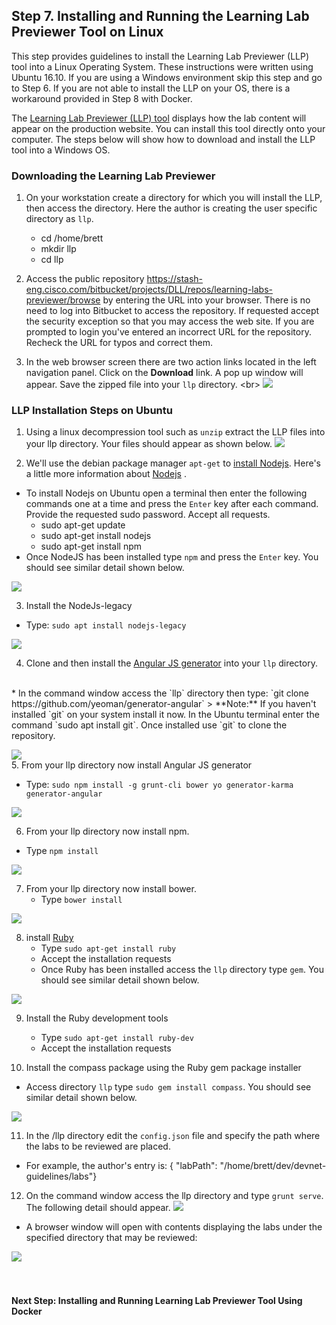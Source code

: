 ## Step 7. Installing and Running the Learning Lab Previewer Tool on Linux


This step provides guidelines to install the Learning Lab Previewer (LLP) tool into a Linux Operating System. These instructions were written using Ubuntu 16.10.  If you are using a Windows environment skip this step and go to Step 6.  If you are not able to install the LLP on your OS, there is a workaround provided in Step 8 with Docker.

The [Learning Lab Previewer (LLP) tool](https://stash-eng.cisco.com/bitbucket/projects/DLL/repos/learning-labs-previewer/browse) displays how the lab content will appear on the production website. You can install this tool directly onto your computer.  The steps below will show how to download and install the LLP tool into a Windows OS.

### Downloading the Learning Lab Previewer
1. On your workstation create a directory for which you will install the LLP, then access the directory.  Here the author is creating the user specific directory as `llp`.
   *  cd /home/brett
   * mkdir llp
   * cd llp

2. Access the public repository https://stash-eng.cisco.com/bitbucket/projects/DLL/repos/learning-labs-previewer/browse by entering the URL into your browser.  There is no need to log into Bitbucket to access the repository.  If requested accept the security exception so that you may access the web site.  If you are prompted to login you've entered an incorrect URL for the repository.  Recheck the URL for typos and correct them.

3. In the web browser screen there are two action links located in the left navigation panel.  Click on the **Download** link.  A pop up window will appear.  Save the zipped file into your `llp` directory.
<br\>
  ![](/posts/files/00-labs-01-getting_started/assets/images/llp_download.png)


### LLP Installation Steps on Ubuntu
1. Using a linux decompression tool such as `unzip` extract the LLP files into your llp directory.  Your files should appear as shown below.
  ![](/posts/files/00-labs-01-getting_started/assets/images/ubuntu_llp_dir.png)

2. We'll use the debian package manager `apt-get` to [install Nodejs](https://www.digitalocean.com/community/tutorials/how-to-install-node-js-on-ubuntu-16-04).  Here's a little more information about [Nodejs](https://nodejs.org/en/about/) .
  * To install Nodejs on Ubuntu open a terminal then enter the following commands one at a time and press the `Enter` key after each command.  Provide the requested sudo password. Accept all requests.
    * sudo apt-get update
    * sudo apt-get install nodejs
    * sudo apt-get install npm
  * Once NodeJS has been installed type `npm` and press the `Enter` key. You should see similar detail shown below.

  ![](/posts/files/00-labs-01-getting_started/assets/images/ubuntu_npm.png)

3. Install the NodeJs-legacy
  * Type: `sudo apt install nodejs-legacy`

  ![](/posts/files/00-labs-01-getting_started/assets/images/ubuntu_nodejs_legacy.png)

4. Clone and then install the [Angular JS generator](https://github.com/yeoman/generator-angular) into your `llp` directory.
<br/>
  * In the command window access the `llp` directory then type: `git clone https://github.com/yeoman/generator-angular`
    > **Note:** If you haven't installed `git` on your system install it now.  In the Ubuntu terminal enter the command `sudo apt install git`.  Once installed use `git` to clone the repository.

  ![](/posts/files/00-labs-01-getting_started/assets/images/ubuntu_yeoman_git.png)
<br/>
5. From your llp directory now install Angular JS generator
  * Type: `sudo npm install -g grunt-cli bower yo generator-karma generator-angular`

  ![](/posts/files/00-labs-01-getting_started/assets/images/ubuntu_install_g.png)

6. From your llp directory now install npm.
  * Type `npm install`

  ![](/posts/files/00-labs-01-getting_started/assets/images/ubuntu_npm_install.png)

7. From your llp directory now install bower.
    * Type `bower install`

  ![](/posts/files/00-labs-01-getting_started/assets/images/ubuntu_bower_install.png)

8. install [Ruby](http://rubyinstaller.org)
    * Type `sudo apt-get install ruby`
    * Accept the installation requests    
    * Once Ruby has been installed access the `llp` directory type `gem`. You should see similar detail shown below.

  ![](/posts/files/00-labs-01-getting_started/assets/images/ubuntu_gem.png)

9. Install the Ruby development tools
    * Type `sudo apt-get install ruby-dev`
    * Accept the installation requests    

10. Install the compass package using the Ruby gem package installer
  * Access directory `llp` type `sudo gem install compass`. You should see similar detail shown below.

  ![](/posts/files/00-labs-01-getting_started/assets/images/ubuntu_install_compass.png)

11. In the /llp directory edit the `config.json` file and specify the path where the labs to be reviewed are placed.
  * For example, the author's entry is: {
 "labPath": "/home/brett/dev/devnet-guidelines/labs"}

12. On the command window access the llp directory and type `grunt serve`.  The following detail should appear.
  ![](/posts/files/00-labs-01-getting_started/assets/images/ubuntu_grunt_serve.png)
  * A browser window will open with contents displaying the labs under the specified directory that may be reviewed:

  ![](/posts/files/00-labs-01-getting_started/assets/images/ubuntu_llp_view.png)
<br/>
<br/>
<br/>
#### Next Step: Installing and Running Learning Lab Previewer Tool Using Docker
